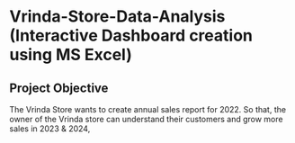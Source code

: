 # Vrinda-Store-Data-Analysis (Interactive Dashboard creation using MS Excel)

## Project Objective

The Vrinda Store wants to create annual sales report for 2022. So that, the owner of the Vrinda store can understand their customers and grow more sales in 2023 & 2024,

